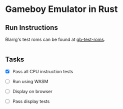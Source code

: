 # Gameboy Emulator in Rust

## Run Instructions

Blarrg's test roms can be found at [gb-test-roms](https://github.com/retrio/gb-test-roms.git).

```bash

```

## Tasks

- [x] Pass all CPU instruction tests
- [ ] Run using WASM
- [ ] Display on browser
- [ ] Pass display tests

